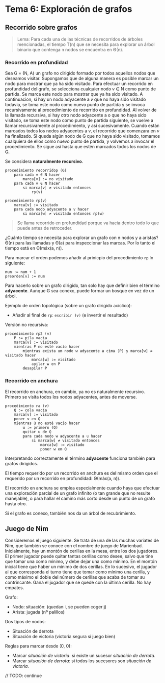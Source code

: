 # Tema 6: Exploración de grafos

## Recorrido sobre grafos

> Lema: Para cada una de las técnicas de recorridos de árboles mencionadas, el tiempo T(n) que se necesita para explorar un árbol binario que contenga n nodos se encuentra en Θ(n).

### Recorrido en profundidad

Sea G = (N, A) un grafo no dirigido formado por todos aquellos nodos que deseamos visitar. Supongamos que de alguna manera es posible marcar un nodo para mostrar que ya ha sido visitado.
Para efectuar un recorrido en profundidad del grafo, se selecciona cualquier nodo *v* ∈ N como punto de partida. Se marca este nodo para mostrar que ya ha sido visitado. A continuacion, si hay un nodo adyacente a *v* que no haya sido visitado todavia, se toma este nodo como nuevo punto de partida y se invoca recursivamente al procedimiento de recorrido en profundidad. Al volver de la llamada recursiva, si hay otro nodo adyacente a o que no haya sido visitado, se toma este nodo como punto de partida siguiente, se vuelve a llamar recursivamente al procedimiento, y asi sucesivamente. Cuando están marcados todos los nodos adyacentes a *v*, el recorrido que comenzara en *v* ha finalizado. Si queda algún nodo de G que no haya sido visitado, tomamos cualquiera de ellos como nuevo punto de partida, y volvemos a invocar el procedimiento. Se sigue así hasta que estén marcados todos los nodos de G.

Se considera **naturalmente recursivo**.

```pseudo
procedimiento recorridop (G)
    para cada v ∈ N hacer
        marca[v] := no visitado
    para cada v ∈ N hacer
        si marca[v] ≠ visitado entonces
            rp(v)

procedimiento rp(v)
    marca[v] := visitado
    para cada nodo adyacente a v hacer
        si marca[w] ≠ visitado entonces rp(w)
```

> Se llama recorrido en profundidad porque va hacia dentro todo lo que puede antes de retroceder.

¿Cuánto tiempo se necesita para explorar un grafo con n nodos y a aristas? Θ(n) para las llamadas y Θ(a) para inspeccionar las marcas. Por lo tanto el tiempo está en Θ(máx(a, n)).

Para marcar el orden podemos añadir al prinicpio del procedimiento `rp` lo siguiente:

```pseudo
num := num + 1
preorden[v] := num
```

Para hacerlo sobre un grafo dirigido, tan solo hay que definir bien el término **adyacente**. Aunque G sea conexo, puede formar un bosque en vez de un árbol.

Ejemplo de orden topológica (sobre un grafo dirigido acíclico):

- Añadir al final de `rp`: `escribir (v)` (e invertir el resultado)

Versión no recursiva:

```pseudo
procedimiento rp2 (v)
    P := pila vacía
    marca[v] := visitado
    mientras P no esté vacío hacer
        mientras exista un nodo w adyacente a cima (P) y marca[w] ≠ visitado hacer
            marca[w] := visitado
            apilar w en P
        desapilar P
```

### Recorrido en anchura

El recorrido en anchura, en cambio, ya no es naturalmente recursivo. Primero se visita todos los nodos adyacentes, antes de moverse.

```pseudo
procedimiento ra (v) 
    Q := cola vacía
    marca[v] := visitado
    poner v en Q
    mientras Q no esté vacío hacer
        u := primero (Q)
        quitar u de Q
        para cada nodo w adyacente a u hacer
            si marca[w] ≠ visitado entonces
                marca[w] := visitado
                poner w en Q
```

Interpretando correctamente el término **adyacente** funciona también para grafos dirigidos.

El tiempo requerido por un recorrido en anchura es del mismo orden que el requerido por un recorrido en profundidad: Θ(máx(a, n)).

El recorrido en anchura se emplea especialmente cuando haya que efectuar una exploración parcial de un grafo infinito (o tan grande que no resulte manejable), o para hallar el camino más corto desde un punto de un grafo hasta otro.

Si el grafo es conexo, también nos da un árbol de recubrimiento.

## Juego de Nim

Consideremos el juego siguiente. Se trata de una de las muchas variates de Nim, que también se conoce con el nombre de juego de Marienbad. Inicialmente, hay un montón de cerillas en la mesa, entre los dos jugadores. El primer jugador puede quitar tantas cerillas como desee, salvo que tine que tomar una como mínimo, y debe dejar una como mínimo. En el montón inicial tiene que haber un mínimo de dos cerillas. En lo sucesivo, el jugador al que corresponda el turno tiene que tomar como mínimo una cerilla, y como máximo el doble del número de cerillas que acaba de tomar su contrincante. Gana el jugador que se quede con la última cerilla. No hay empates.

Grafo:

- Nodo: situación: (quedan i, se pueden coger j)
- Arista: jugada (nº palillos)

Dos tipos de nodos:

- Situación de derrota
- Situación de victoria (victoria segura si juego bien)

Reglas para marcar desde (0, 0):

- Marcar *situación de victoria*: si existe un sucesor *situación de derrota*.
- Marcar *situación de derrota*: si todos los sucesores son *situación de victoria*.

// TODO: continue
